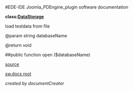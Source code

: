 #EDE-IDE Joomla_PDEngine_plugin
software documentation

**class:[DataStorage](../DataStorage.md)**



load testdata from file

@param string databaseName

@return void

##public function open ($databaseName) 


[source](../../../site/joomlaFrameworkInterface.php)

[sw.docs root](../)

*created by documentCreator*

